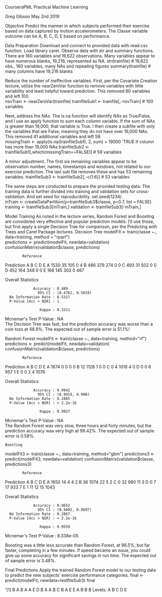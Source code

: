 CourseraPML
Practical Machine Learning

Greg Gibson
May 2nd 2019

Objective
Predict the manner in which subjects performed their exercise based on data captured by motion accelerometers.  The Classe variable outcome can be A, B, C, D, E based on performance.

Data Preparation
Download and connect to provided data with read.csv function.  Load library caret.  Observe data with str and summary functions.  There are 160 variables and 19,622 observations.  Many variables appear to have numerous blanks, 19,216, represented as NA.
  str(trainfile)  # 19,622 obs., 160 variables, many NAs and repeating figures
  summary(trainfile)  # many columns have 19,216 blanks

Reduce the number of ineffective variables.  First, per the Covariate Creation lecture, utilize the nearZeroVar function to remove variables with little variability and least helpful toward prediction.  This removed 60 variables and left 100.  
  nsvTrain <- nearZeroVar(trainfile) 
  trainfileSub1 <- trainfile[,-nsvTrain]  # 100 variables

Next, address the NAs.  The is.na function will identify NAs as True/False, and I use an apply function to sum each column variable.  If the sum of NAs is greater than 19,000, that variable is True.  I then create a subfile with only the variables that are False, meaning they do not have over 19,000 NAs.  This removed 41 additional variables and left 59.       
  missingTrain <- apply(is.na(trainfileSub1), 2, sum) > 19000 
  'TRUE if column has more than 19,000 NAs
  trainfileSub2 <- trainfileSub1[,which(missingTrain==FALSE)] # 59 variables

A minor adjustment.  The first six remaining variables appear to be observation number, names, timestamps and windows, not related to our exercise prediction.  The last sub file removes these and has 53 remaining variables.
  trainfileSub3 <- trainfileSub2[,-c(1:6)]  # 53 variables

The same steps are conducted to prepare the provided testing data.  The training data is further divided into training and validation sets for cross-validation.  And set seed for reproducibility.
  set.seed(1234)  
  inTrain <- createDataPartition(y=trainfileSub3$classe, p=0.7, list = FALSE)
  training <- trainfileSub3[inTrain,]
  validation <- trainfileSub3[-inTrain,]

Model Training
As noted in the lecture series, Random Forest and Boosting are considered very effective and popular prediction models.  I’ll use those, but first apply a single Decision Tree for comparison, per the Predicting with Trees and Caret Package lectures.
  Decision Tree
  modelFit <- train(classe ~., data=training, method = "rpart")  
  predictions <- predict(modelFit, newdata=validation)  
  confusionMatrix(validation$classe, predictions)

            Reference
  Prediction    A    B    C    D    E
           A 1530   35  105    0    4
           B  486  379  274    0    0 
           C  493   31  502    0    0
           D  452  164  348    0    0
           E  168  145  302    0  467

  Overall Statistics

                 Accuracy : 0.489           
                   95% CI : (0.4762, 0.5019)
      No Information Rate : 0.5317          
      P-Value [Acc > NIR] : 1               

                    Kappa : 0.3311          
  Mcnemar's Test P-Value : NA              	
The Decision Tree was fast, but the prediction accuracy was worse than a coin toss at 48.9%.  The expected out of sample error is 51.1%!

  Random Forest
  modelFit <- train(classe ~., data=training, method="rf")
  predictions <- predict(modelFit, newdata=validation)
  confusionMatrix(validation$classe, predictions)

            Reference
  Prediction    A    B    C    D    E
           A 1674    0    0    0    0
           B   12 1126    1    0    0
           C    0    4 1018    4    0
           D    0    0    6  957    1
           E    0    0    2    4 1076

  Overall Statistics

                 Accuracy : 0.9942         
                   95% CI : (0.9919, 0.996)
      No Information Rate : 0.2865         
      P-Value [Acc > NIR] : < 2.2e-16      

                    Kappa : 0.9927         
  Mcnemar's Test P-Value : NA             
The Random Forest was very slow, three hours and forty minutes, but the prediction accuracy was very high at 99.42%.  The expected out of sample error is 0.58%. 

	Boosting
  modelFit3 <- train(classe ~., data=training, method="gbm")
  predictions3 <- predict(modelFit3, newdata=validation)
  confusionMatrix(validation$classe, predictions3)

            Reference
  Prediction    A    B    C    D    E
           A 1650   14    4    4    2
           B   36 1074   22    5    2
           C    0   32  980   11    3
           D    0    7   17  933    7
           E    1   11   12   15 1043

  Overall Statistics

                 Accuracy : 0.9652          
                   95% CI : (0.9602, 0.9697)
      No Information Rate : 0.2867          
      P-Value [Acc > NIR] : < 2.2e-16       

                    Kappa : 0.9559          
  Mcnemar's Test P-Value : 8.338e-05   

Boosting was a little less accurate than Random Forest, at 96.5%, but far faster, completing in a few minutes.  If speed became an issue, you could give up some accuracy for significant savings in run time.  The expected out of sample error is 3.48%.

Final Predictions
Apply the trained Random Forest model to our testing data to predict the new subjects’ exercise performance categories.
final <- predict(modelFit, newdata=testfileSub3)
final
    
'[1] B A B A A E D B A A B C B A E E A B B B
Levels: A B C D E

